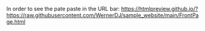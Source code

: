 In order to see the pate paste in the URL bar:
https://htmlpreview.github.io/?https://raw.githubusercontent.com/WernerDJ/sample_website/main/FrontPage.html
